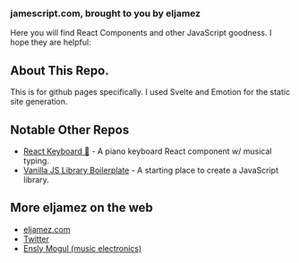 ### jamescript.com, brought to you by eljamez

Here you will find React Components and other JavaScript goodness. I hope they are helpful:

## About This Repo.

This is for github pages specifically. I used Svelte and Emotion for the static site generation.

## Notable Other Repos

- [React Keyboard 🎹](http://eljamez.github.io/React-Keyboard/) - A piano keyboard React component w/ musical typing.
- [Vanilla JS Library Boilerplate](http://eljamez.github.io/Vanilla-JS-Library-Boilerplate/) - A starting place to create a JavaScript library.

## More eljamez on the web

- [eljamez.com](http://eljamez.com)
- [Twitter](http://twitter.com/eljamez)
- [Ensly Mogul (music electronics)](http://enslymogul.com)
